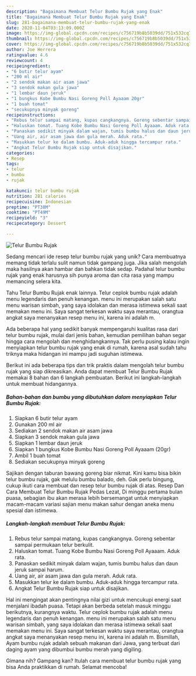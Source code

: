 ```yaml
---
description: "Bagaimana Membuat Telur Bumbu Rujak yang Enak"
title: "Bagaimana Membuat Telur Bumbu Rujak yang Enak"
slug: 281-bagaimana-membuat-telur-bumbu-rujak-yang-enak
date: 2020-11-04T03:13:09.000Z
image: https://img-global.cpcdn.com/recipes/c756719b8b5039dd/751x532cq70/telur-bumbu-rujak-foto-resep-utama.jpg
thumbnail: https://img-global.cpcdn.com/recipes/c756719b8b5039dd/751x532cq70/telur-bumbu-rujak-foto-resep-utama.jpg
cover: https://img-global.cpcdn.com/recipes/c756719b8b5039dd/751x532cq70/telur-bumbu-rujak-foto-resep-utama.jpg
author: Joe Herrera
ratingvalue: 4.6
reviewcount: 4
recipeingredient:
- "6 butir telur ayam"
- "200 ml air"
- "2 sendok makan air asam jawa"
- "3 sendok makan gula jawa"
- "1 lembar daun jeruk"
- "1 bungkus Kobe Bumbu Nasi Goreng Poll Ayaaam 20gr"
- "1 buah tomat"
- "secukupnya minyak goreng"
recipeinstructions:
- "Rebus telur sampai matang, kupas cangkangnya. Goreng sebentar sampai permukaan telur berkulit."
- "Haluskan tomat. Tuang Kobe Bumbu Nasi Goreng Poll Ayaaam. Aduk rata."
- "Panaskan sedikit minyak dalam wajan, tumis bumbu halus dan daun jeruk sampai harum."
- "Uang air, air asam jawa dan gula merah. Aduk rata."
- "Masukkan telur ke dalam bumbu. Aduk-aduk hingga tercampur rata."
- "Angkat Telur Bumbu Rujak siap untuk disajikan."
categories:
- Resep
tags:
- telur
- bumbu
- rujak

katakunci: telur bumbu rujak 
nutrition: 281 calories
recipecuisine: Indonesian
preptime: "PT38M"
cooktime: "PT49M"
recipeyield: "3"
recipecategory: Dessert

---
```



![Telur Bumbu Rujak](https://img-global.cpcdn.com/recipes/c756719b8b5039dd/751x532cq70/telur-bumbu-rujak-foto-resep-utama.jpg)

Sedang mencari ide resep telur bumbu rujak yang unik? Cara membuatnya memang tidak terlalu sulit namun tidak gampang juga. Jika salah mengolah maka hasilnya akan hambar dan bahkan tidak sedap. Padahal telur bumbu rujak yang enak harusnya sih punya aroma dan cita rasa yang mampu memancing selera kita.

Tahu Telur Bumbu Rujak enak lainnya. Telur ceplok bumbu rujak adalah menu legendaris dan penuh kenangan. menu ini merupakan salah satu menu warisan simbah, yang saya idolakan dan merasa istimewa sekali saat memakan menu ini. Saya sangat terkesan waktu saya merantau, orangtua angkat saya menanyakan resep menu ini, karena ini adalah m.

Ada beberapa hal yang sedikit banyak mempengaruhi kualitas rasa dari telur bumbu rujak, mulai dari jenis bahan, kemudian pemilihan bahan segar hingga cara mengolah dan menghidangkannya. Tak perlu pusing kalau ingin menyiapkan telur bumbu rujak yang enak di rumah, karena asal sudah tahu triknya maka hidangan ini mampu jadi suguhan istimewa.


Berikut ini ada beberapa tips dan trik praktis dalam mengolah telur bumbu rujak yang siap dikreasikan. Anda dapat membuat Telur Bumbu Rujak memakai 8 bahan dan 6 langkah pembuatan. Berikut ini langkah-langkah untuk membuat hidangannya.

<!--inarticleads1-->

##### Bahan-bahan dan bumbu yang dibutuhkan dalam menyiapkan Telur Bumbu Rujak:

1. Siapkan 6 butir telur ayam
1. Gunakan 200 ml air
1. Sediakan 2 sendok makan air asam jawa
1. Siapkan 3 sendok makan gula jawa
1. Siapkan 1 lembar daun jeruk
1. Siapkan 1 bungkus Kobe Bumbu Nasi Goreng Poll Ayaaam (20gr)
1. Ambil 1 buah tomat
1. Sediakan secukupnya minyak goreng


Sajikan dengan taburan bawang goreng biar nikmat. Kini kamu bisa bikin telur bumbu rujak, gak melulu bumbu balado, deh. Gak perlu bingung, cukup ikuti cara membuat dan resep telur bumbu rujak di atas. Resep Dan Cara Membuat Telur Bumbu Rujak Pedas Lezat, Di minggu pertama bulan puasa, sebagian ibu akan merasa lebih bersemangat untuk menyiapkan macam-macam variasi sajian menu makan sahur dengan aneka menu spesial dan istimewa. 

<!--inarticleads2-->

##### Langkah-langkah membuat Telur Bumbu Rujak:

1. Rebus telur sampai matang, kupas cangkangnya. Goreng sebentar sampai permukaan telur berkulit.
1. Haluskan tomat. Tuang Kobe Bumbu Nasi Goreng Poll Ayaaam. Aduk rata.
1. Panaskan sedikit minyak dalam wajan, tumis bumbu halus dan daun jeruk sampai harum.
1. Uang air, air asam jawa dan gula merah. Aduk rata.
1. Masukkan telur ke dalam bumbu. Aduk-aduk hingga tercampur rata.
1. Angkat Telur Bumbu Rujak siap untuk disajikan.


Hal ini mengingat akan pentingnya nilai gizi untuk mencukupi energi saat menjalani ibadah puasa. Tetapi akan berbeda setelah masuk minggu berikutnya, kurangnya waktu. Telur ceplok bumbu rujak adalah menu legendaris dan penuh kenangan. menu ini merupakan salah satu menu warisan simbah, yang saya idolakan dan merasa istimewa sekali saat memakan menu ini. Saya sangat terkesan waktu saya merantau, orangtua angkat saya menanyakan resep menu ini, karena ini adalah m. Bismillah, Ayam bumbu rujak adalah sebuah makanan dari Jawa, yang terbuat dari daging ayam yang dibumbui bumbu merah yang digiling. 

Gimana nih? Gampang kan? Itulah cara membuat telur bumbu rujak yang bisa Anda praktikkan di rumah. Selamat mencoba!
